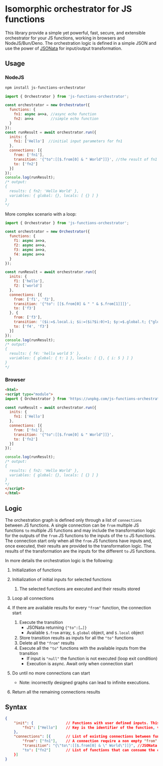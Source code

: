 # Isomorphic orchestrator for JS functions

This library provide a simple yet powerful, fast, secure, and extensible orchestrator for your JS functions, working in browsers and NodeJS/Bun/Deno.
The orchestration logic is defined in a simple JSON and use the power of [JSONata](https://jsonata.org/) for input/output transformation.

## Usage

### NodeJS

```sh
npm install js-functions-orchestrator
```

```js
import { Orchestrator } from 'js-functions-orchestrator';

const orchestrator = new Orchestrator({
  functions: {
    fn1: async a=>a, //async echo function
    fn2: a=>a        //simple echo function
  }
});
const runResult = await orchestrator.run({
  inits: {
    fn1: ['Hello']  //initial input parameters for fn1
  },
  connections: [{
    from: ['fn1'],
    transition: '{"to":[[$.from[0] & " World"]]}', //the result of fn1 (the string "Hello") is combined with the string " World" and used as input for fn2
    to: ['fn2']
  }]
});
console.log(runResult);
/* output:
{
  results: { fn2: 'Hello World' },
  variables: { global: {}, locals: [ {} ] }
}
*/
```

More complex scenario with a loop:

```js
import { Orchestrator } from 'js-functions-orchestrator';

const orchestrator = new Orchestrator({
  functions: {
    f1: async a=>a,
    f2: async a=>a,
    f3: async a=>a,
    f4: async a=>a
  }
});

const runResult = await orchestrator.run({
  inits: {
    f1: ['hello'],
    f2: ['world']
  },
  connections: [{
    from: ['f1', 'f2'],
    transition: '{"to": [[$.from[0] & " " & $.from[1]]]}',
    to: ['f3']
  }, {
    from: ['f3'],
    transition: '($i:=$.local.i; $i:=($i?$i:0)+1; $y:=$.global.t; {"global":{"t":1}, "local":{"i":$i}, "to": [[$.from[0] & " " & $string($i)], $i<5?[[$.from[0]]]:null]})',
    to: ['f4', 'f3']
  }]
});
console.log(runResult);
/* output:
{
  results: { f4: 'hello world 5' },
  variables: { global: { t: 1 }, locals: [ {}, { i: 5 } ] }
}
*/
```

### Browser

```html
<html>
<script type="module">
import { Orchestrator } from 'https://unpkg.com/js-functions-orchestrator/index.min.js';

const runResult = await orchestrator.run({
  inits: {
    fn1: ['Hello']
  },
  connections: [{
    from: ['fn1'],
    transition: '{"to":[[$.from[0] & " World"]]}',
    to: ['fn2']
  }]
});

console.log(runResult);
/* output:
{
  results: { fn2: 'Hello World' },
  variables: { global: {}, locals: [ {} ] }
}
*/
</script>
</html>
```

## Logic

The orchestration graph is defined only through a list of `connections` between JS functions. A single connection can be `from` multiple JS functions `to` multiple JS functions and may include the transformation logic for the outputs of the `from` JS functions to the inputs of the `to` JS functions. The connection start only when all the `from` JS functions have inputs and, once executed, their results are provided to the transformation logic. The results of the transformation are the inputs for the different `to` JS functions.

In more details the orchestration logic is the following:

1. Initialization of functions

2. Initialization of initial inputs for selected functions
    1. The selected functions are executed and their results stored

3. Loop all connections

4. If there are available results for every `"from"` function, the connection start
    1. Execute the transition
        - JSONata returning `{"to":[…]}`
        - Available `$.from` array, `$.global` object, and `$.local` object
    2. Store transition results as inputs for all the `"to"` functions
    3. Delete all the `"from"` results
    4. Execute all the `"to"` functions with the available inputs from the transition
        - If input is `"null"` the function is not executed (loop exit condition)
        - Execution is async. Await only when connection start

5. Do until no more connections can start
    - Note: incorrectly designed graphs can lead to infinite executions.

6. Return all the remaining connections results


## Syntax

```json
{
    "init": {               // Functions with user defined inputs. This functions will start the orchestration.
        "fn1": ["Hello"]    // Key is the identifier of the function, value is the array of expected parameters.
    },
    "connections": [{       // List of existing connections between functions (order is not important). The orchestrator will loop the connections untill no one can start.
        "from": ["fn1"],    // A connection require a non empty "from" array, containing the identifier of the functions that origin the connection. The connection start only when all the functions in the "from" have an array of parameter defined (or from "init" or from results of another connection). In this case all the "from" functions are executed, and their results are available in the JSONata of the "transition".
        "transition": "{\"to\":[[$.from[0] & \" World\"]]}", //JSONata expression that must return at least the JSON { "to": [] }. "to" must be an array of the same size of the "connection.to" array, containing an array of input parameters for the relative "connection.to function". Additionally it can return "global", and "local", to store respectively globally and locally scoped variables (a global variable is visible in all the connection transition, while a local variable only in the same transition but across multiple execution). If the transition is not provided the output of the "from" functions are provided directly as inputs to the "to" functions. In such case "from" and "to" array must be of the same size.
        "to": ["fn2"]       // List of functions that can consume the output of the "transition" as their inputs. The functions are executed and next connection is checked until no more connections can start. 
    }]
}
```